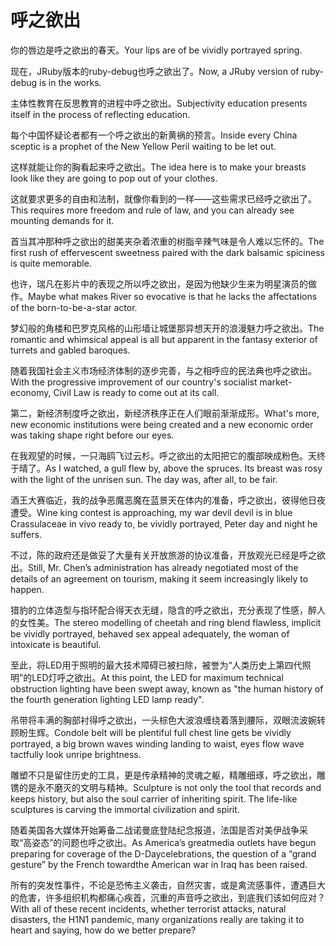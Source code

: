 # 呼之欲出

<p><span class="chinese">你的唇边是呼之欲出的春天。</span><span class="english">Your lips are of be vividly portrayed spring.</span></p>

<p><span class="chinese">现在，JRuby版本的ruby-debug也呼之欲出了。</span><span class="english">Now, a JRuby version of ruby-debug is in the works.</span></p>

<p><span class="chinese">主体性教育在反思教育的进程中呼之欲出。</span><span class="english">Subjectivity education presents itself in the process of reflecting education.</span></p>

<p><span class="chinese">每个中国怀疑论者都有一个呼之欲出的新黄祸的预言。</span><span class="english">Inside every China sceptic is a prophet of the New Yellow Peril waiting to be let out.</span></p>

<p><span class="chinese">这样就能让你的胸看起来呼之欲出。</span><span class="english">The idea here is to make your breasts look like they are going to pop out of your clothes.</span></p>

<p><span class="chinese">这就要求更多的自由和法制，就像你看到的一样——这些需求已经呼之欲出了。</span><span class="english">This requires more freedom and rule of law, and you can already see mounting demands for it.</span></p>

<p><span class="chinese">首当其冲那种呼之欲出的甜美夹杂着浓重的树脂辛辣气味是令人难以忘怀的。</span><span class="english">The first rush of effervescent sweetness paired with the dark balsamic spiciness is quite memorable.</span></p>

<p><span class="chinese">也许，瑞凡在影片中的表现之所以呼之欲出，是因为他缺少生来为明星演员的做作。</span><span class="english">Maybe what makes River so evocative is that he lacks the affectations of the born-to-be-a-star actor.</span></p>

<p><span class="chinese">梦幻般的角楼和巴罗克风格的山形墙让城堡那异想天开的浪漫魅力呼之欲出。</span><span class="english">The romantic and whimsical appeal is all but apparent in the fantasy exterior of turrets and gabled baroques.</span></p>

<p><span class="chinese">随着我国社会主义市场经济体制的逐步完善，与之相呼应的民法典也呼之欲出。</span><span class="english">With the progressive improvement of our country's socialist market-economy, Civil Law is ready to come out at its call.</span></p>

<p><span class="chinese">第二，新经济制度呼之欲出，新经济秩序正在人们眼前渐渐成形。</span><span class="english">What's more, new economic institutions were being created and a new economic order was taking shape right before our eyes.</span></p>

<p><span class="chinese">在我观望的时候，一只海鸥飞过云杉。呼之欲出的太阳把它的腹部映成粉色。天终于晴了。</span><span class="english">As I watched, a gull flew by, above the spruces. Its breast was rosy with the light of the unrisen sun. The day was, after all, to be fair.</span></p>

<p><span class="chinese">酒王大赛临近，我的战争恶魔恶魔在蓝景天在体内的准备，呼之欲出，彼得他日夜遭受。</span><span class="english">Wine king contest is approaching, my war devil devil is in blue Crassulaceae in vivo ready to, be vividly portrayed, Peter day and night he suffers.</span></p>

<p><span class="chinese">不过，陈的政府还是做妥了大量有关开放旅游的协议准备，开放观光已经是呼之欲出。</span><span class="english">Still, Mr. Chen’s administration has already negotiated most of the details of an agreement on tourism, making it seem increasingly likely to happen.</span></p>

<p><span class="chinese">猎豹的立体造型与指环配合得天衣无缝，隐含的呼之欲出，充分表现了性感，醉人的女性美。</span><span class="english">The stereo modelling of cheetah and ring blend flawless, implicit be vividly portrayed, behaved sex appeal adequately, the woman of intoxicate is beautiful.</span></p>

<p><span class="chinese">至此，将LED用于照明的最大技术障碍已被扫除，被誉为“人类历史上第四代照明”的LED灯呼之欲出。</span><span class="english">At this point, the LED for maximum technical obstruction lighting have been swept away, known as "the human history of the fourth generation lighting LED lamp ready".</span></p>

<p><span class="chinese">吊带将丰满的胸部衬得呼之欲出，一头棕色大波浪缠绕着落到腰际，双眼流波婉转顾盼生辉。</span><span class="english">Condole belt will be plentiful full chest line gets be vividly portrayed, a big brown waves winding landing to waist, eyes flow wave tactfully look unripe brightness.</span></p>

<p><span class="chinese">雕塑不只是留住历史的工具，更是传承精神的灵魂之躯，精雕细琢，呼之欲出，雕镌的是永不磨灭的文明与精神。</span><span class="english">Sculpture is not only the tool that records and keeps history, but also the soul carrier of inheriting spirit. The life-like sculptures is carving the immortal civilization and spirit.</span></p>

<p><span class="chinese">随着美国各大媒体开始筹备二战诺曼底登陆纪念报道，法国是否对美伊战争采取“高姿态”的问题也呼之欲出。</span><span class="english">As America’s greatmedia outlets have begun preparing for coverage of the D-Daycelebrations, the question of a “grand gesture” by the French towardthe American war in Iraq has been raised.</span></p>

<p><span class="chinese">所有的突发性事件，不论是恐怖主义袭击，自然灾害，或是禽流感事件，遭遇巨大的危害，许多组织机构都痛心疾首，沉重的声音呼之欲出，到底我们该如何应对？</span><span class="english">With all of these recent incidents, whether terrorist attacks, natural disasters, the H1N1 pandemic, many organizations really are taking it to heart and saying, how do we better prepare?</span></p>


